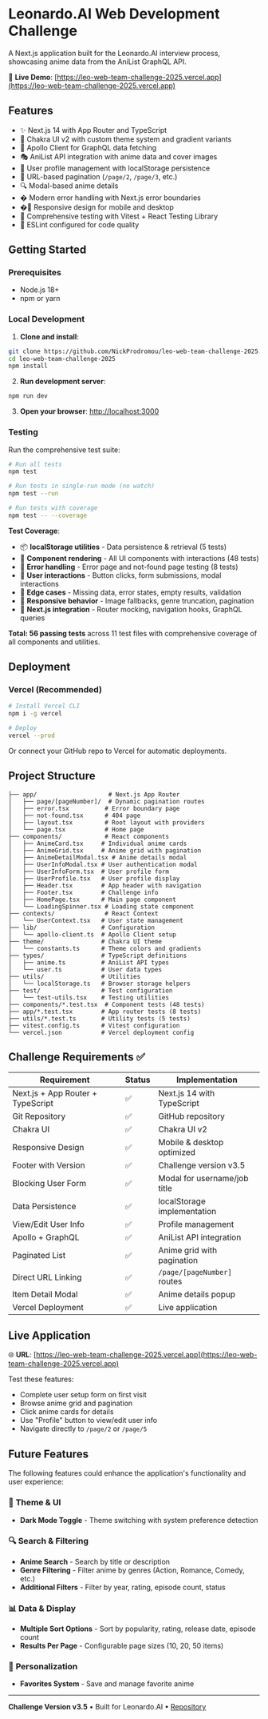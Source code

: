 # Leonardo.AI Web Development Challenge

A Next.js application built for the Leonardo.AI interview process, showcasing anime data from the AniList GraphQL API.

🚀 **Live Demo**: [https://leo-web-team-challenge-2025.vercel.app](https://leo-web-team-challenge-2025.vercel.app)

## Features

- ✨ Next.js 14 with App Router and TypeScript
- 🎨 Chakra UI v2 with custom theme system and gradient variants
- 📡 Apollo Client for GraphQL data fetching
- 🎭 AniList API integration with anime data and cover images
- 👤 User profile management with localStorage persistence
- 📄 URL-based pagination (`/page/2`, `/page/3`, etc.)
- 🔍 Modal-based anime details
- � Modern error handling with Next.js error boundaries
- �📱 Responsive design for mobile and desktop
- 🧪 Comprehensive testing with Vitest + React Testing Library
- 🔧 ESLint configured for code quality

## Getting Started

### Prerequisites
- Node.js 18+
- npm or yarn

### Local Development

1. **Clone and install**:
```bash
git clone https://github.com/NickProdromou/leo-web-team-challenge-2025.git
cd leo-web-team-challenge-2025
npm install
```

2. **Run development server**:
```bash
npm run dev
```

3. **Open your browser**: [http://localhost:3000](http://localhost:3000)

### Testing

Run the comprehensive test suite:

```bash
# Run all tests
npm test

# Run tests in single-run mode (no watch)
npm test --run

# Run tests with coverage
npm test -- --coverage
```

**Test Coverage**:
- 📦 **localStorage utilities** - Data persistence & retrieval (5 tests)
- 🧩 **Component rendering** - All UI components with interactions (48 tests)
- 🚨 **Error handling** - Error page and not-found page testing (8 tests)  
- 🎯 **User interactions** - Button clicks, form submissions, modal interactions
- 🔧 **Edge cases** - Missing data, error states, empty results, validation
- 📱 **Responsive behavior** - Image fallbacks, genre truncation, pagination
- 🚀 **Next.js integration** - Router mocking, navigation hooks, GraphQL queries

**Total: 56 passing tests** across 11 test files with comprehensive coverage of all components and utilities.

## Deployment

### Vercel (Recommended)
```bash
# Install Vercel CLI
npm i -g vercel

# Deploy
vercel --prod
```

Or connect your GitHub repo to Vercel for automatic deployments.

## Project Structure

```
├── app/                    # Next.js App Router
│   ├── page/[pageNumber]/  # Dynamic pagination routes
│   ├── error.tsx          # Error boundary page
│   ├── not-found.tsx      # 404 page
│   ├── layout.tsx         # Root layout with providers
│   └── page.tsx           # Home page
├── components/            # React components
│   ├── AnimeCard.tsx     # Individual anime cards
│   ├── AnimeGrid.tsx     # Anime grid with pagination
│   ├── AnimeDetailModal.tsx # Anime details modal
│   ├── UserInfoModal.tsx # User authentication modal
│   ├── UserInfoForm.tsx  # User profile form
│   ├── UserProfile.tsx   # User profile display
│   ├── Header.tsx        # App header with navigation
│   ├── Footer.tsx        # Challenge info
│   ├── HomePage.tsx      # Main page component
│   └── LoadingSpinner.tsx # Loading state component
├── contexts/              # React Context
│   └── UserContext.tsx   # User state management
├── lib/                  # Configuration
│   └── apollo-client.ts  # Apollo Client setup
├── theme/                # Chakra UI theme
│   └── constants.ts      # Theme colors and gradients
├── types/                # TypeScript definitions
│   ├── anime.ts          # AniList API types
│   └── user.ts           # User data types
├── utils/                # Utilities
│   └── localStorage.ts   # Browser storage helpers
├── test/                 # Test configuration
│   └── test-utils.tsx    # Testing utilities
├── components/*.test.tsx  # Component tests (48 tests)
├── app/*.test.tsx        # App router tests (8 tests)
├── utils/*.test.ts       # Utility tests (5 tests)
├── vitest.config.ts      # Vitest configuration
└── vercel.json           # Vercel deployment config
```

## Challenge Requirements ✅

| Requirement | Status | Implementation |
|-------------|---------|----------------|
| Next.js + App Router + TypeScript | ✅ | Next.js 14 with TypeScript |
| Git Repository | ✅ | GitHub repository |
| Chakra UI | ✅ | Chakra UI v2 |
| Responsive Design | ✅ | Mobile & desktop optimized |
| Footer with Version | ✅ | Challenge version v3.5 |
| Blocking User Form | ✅ | Modal for username/job title |
| Data Persistence | ✅ | localStorage implementation |
| View/Edit User Info | ✅ | Profile management |
| Apollo + GraphQL | ✅ | AniList API integration |
| Paginated List | ✅ | Anime grid with pagination |
| Direct URL Linking | ✅ | `/page/[pageNumber]` routes |
| Item Detail Modal | ✅ | Anime details popup |
| Vercel Deployment | ✅ | Live application |

## Live Application

🌐 **URL**: [https://leo-web-team-challenge-2025.vercel.app](https://leo-web-team-challenge-2025.vercel.app)

Test these features:
- Complete user setup form on first visit
- Browse anime grid and pagination
- Click anime cards for details
- Use "Profile" button to view/edit user info
- Navigate directly to `/page/2` or `/page/5`

## Future Features

The following features could enhance the application's functionality and user experience:

### 🎨 **Theme & UI**
- **Dark Mode Toggle** - Theme switching with system preference detection

### 🔍 **Search & Filtering**
- **Anime Search** - Search by title or description
- **Genre Filtering** - Filter anime by genres (Action, Romance, Comedy, etc.)
- **Additional Filters** - Filter by year, rating, episode count, status

### 📊 **Data & Display**
- **Multiple Sort Options** - Sort by popularity, rating, release date, episode count
- **Results Per Page** - Configurable page sizes (10, 20, 50 items)

### 💾 **Personalization**
- **Favorites System** - Save and manage favorite anime

---

**Challenge Version v3.5** • Built for Leonardo.AI • [Repository](https://github.com/NickProdromou/leo-web-team-challenge-2025)

